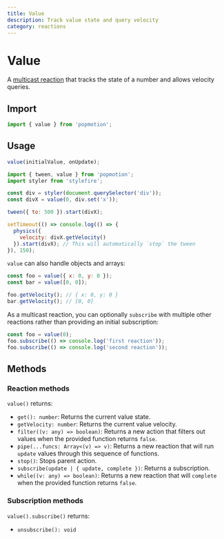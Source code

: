 ```yaml
---
title: Value
description: Track value state and query velocity
category: reactions
---
```


# Value

A [multicast reaction](/api/multicast) that tracks the state of a number and allows velocity queries.

## Import

```javascript
import { value } from 'popmotion';
```

## Usage

```typescript
value(initialValue, onUpdate);
```

```javascript
import { tween, value } from 'popmotion';
import styler from 'stylefire';

const div = styler(document.querySelector('div'));
const divX = value(0, div.set('x'));

tween({ to: 500 }).start(divX);

setTimeout(() => console.log(() => {
  physics({
    velocity: divX.getVelocity()
  }).start(divX); // This will automatically `stop` the tween
}), 150);
```

`value` can also handle objects and arrays:

```javascript
const foo = value({ x: 0, y: 0 });
const bar = value([0, 0]);

foo.getVelocity(); // { x: 0, y: 0 }
bar.getVelocity(); // [0, 0]
```

As a multicast reaction, you can optionally `subscribe` with multiple other reactions rather than providing an initial subscription:

```javascript
const foo = value(0);
foo.subscribe(() => console.log('first reaction'));
foo.subscribe(() => console.log('second reaction'));
```

## Methods

### Reaction methods

`value()` returns:

- `get(): number`: Returns the current value state.
- `getVelocity: number`: Returns the current value velocity.
- `filter((v: any) => boolean)`: Returns a new action that filters out values when the provided function returns `false`.
- `pipe(...funcs: Array<(v) => v)`: Returns a new reaction that will run `update` values through this sequence of functions.
- `stop()`: Stops parent action.
- `subscribe(update | { update, complete })`: Returns a subscription.
- `while((v: any) => boolean)`: Returns a new reaction that will `complete` when the provided function returns `false`.

### Subscription methods

`value().subscribe()` returns:

- `unsubscribe(): void`
